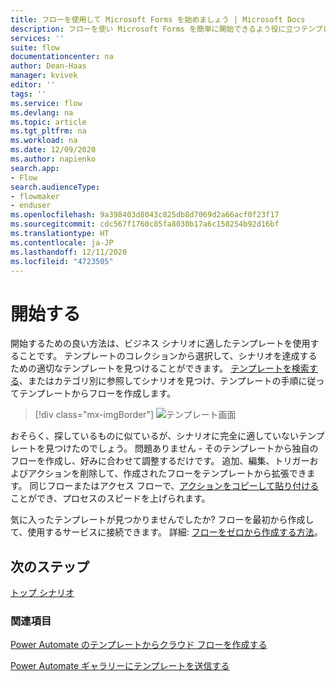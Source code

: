 ```yaml
---
title: フローを使用して Microsoft Forms を始めましょう | Microsoft Docs
description: フローを使い Microsoft Forms を簡単に開始できるよう役に立つテンプレートの情報です。
services: ''
suite: flow
documentationcenter: na
author: Dean-Haas
manager: kvivek
editor: ''
tags: ''
ms.service: flow
ms.devlang: na
ms.topic: article
ms.tgt_pltfrm: na
ms.workload: na
ms.date: 12/09/2020
ms.author: napienko
search.app:
- Flow
search.audienceType:
- flowmaker
- enduser
ms.openlocfilehash: 9a398403d8043c825db8d7069d2a66acf0f23f17
ms.sourcegitcommit: cdc567f1760c85fa8030b17a6c158254b92d16bf
ms.translationtype: HT
ms.contentlocale: ja-JP
ms.lasthandoff: 12/11/2020
ms.locfileid: "4723505"
---
```

# <a name="get-started"></a>開始する

開始するための良い方法は、ビジネス シナリオに適したテンプレートを使用することです。 テンプレートのコレクションから選択して、シナリオを達成するための適切なテンプレートを見つけることができます。 [テンプレートを検索する](https://preview.flow.microsoft.com/templates/)、またはカテゴリ別に参照してシナリオを見つけ、テンプレートの手順に従ってテンプレートからフローを作成します。

 > [!div class="mx-imgBorder"]
 > ![テンプレート画面](..\media\forms\templates-screen.png "テンプレートの検索")

おそらく、探しているものに似ているが、シナリオに完全に適していないテンプレートを見つけたのでしょう。 問題ありません - そのテンプレートから独自のフローを作成し、好みに合わせて調整するだけです。 追加、編集、トリガーおよびアクションを削除して、作成されたフローをテンプレートから拡張できます。 同じフローまたはアクセス フローで、[アクションをコピーして貼り付ける](https://flow.microsoft.com/blog/introducing-clipboard-in-flow-designer-and-three-new-user-experience-updates/) ことができ、プロセスのスピードを上げられます。

気に入ったテンプレートが見つかりませんでしたか? フローを最初から作成して、使用するサービスに接続できます。 詳細: [フローをゼロから作成する方法](/get-started-logic-flow.md)。  

## <a name="next-step"></a>次のステップ

[トップ シナリオ](popular-scenarios.md)

### <a name="see-also"></a>関連項目

[Power Automate のテンプレートからクラウド フローを作成する](../get-started-logic-template.md)

[Power Automate ギャラリーにテンプレートを送信する](../publish-a-template.md)

